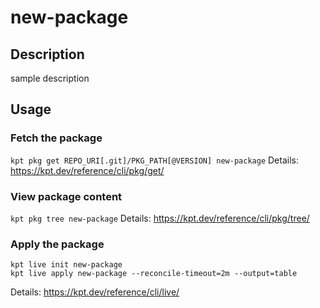 # new-package

## Description
sample description

## Usage

### Fetch the package
`kpt pkg get REPO_URI[.git]/PKG_PATH[@VERSION] new-package`
Details: https://kpt.dev/reference/cli/pkg/get/

### View package content
`kpt pkg tree new-package`
Details: https://kpt.dev/reference/cli/pkg/tree/

### Apply the package
```
kpt live init new-package
kpt live apply new-package --reconcile-timeout=2m --output=table
```
Details: https://kpt.dev/reference/cli/live/
